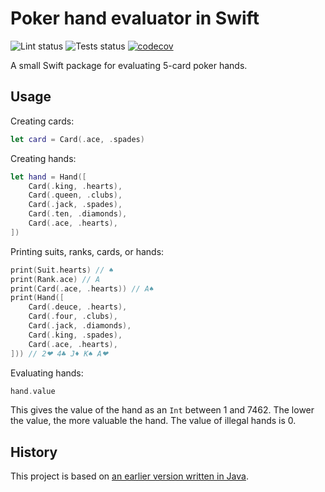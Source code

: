 # Poker hand evaluator in Swift
![Lint status](https://github.com/jmp/poker-hand-evaluator-swift/workflows/lint/badge.svg)
![Tests status](https://github.com/jmp/poker-hand-evaluator-swift/workflows/tests/badge.svg)
[![codecov](https://codecov.io/gh/jmp/poker-hand-evaluator-swift/branch/master/graph/badge.svg?token=P6HAB7OM3L)](https://codecov.io/gh/jmp/poker-hand-evaluator-swift)

A small Swift package for evaluating 5-card poker hands.

## Usage

Creating cards:

```swift
let card = Card(.ace, .spades)
```

Creating hands:

```swift
let hand = Hand([
    Card(.king, .hearts),
    Card(.queen, .clubs),
    Card(.jack, .spades),
    Card(.ten, .diamonds),
    Card(.ace, .hearts),
])
```

Printing suits, ranks, cards, or hands:

```swift
print(Suit.hearts) // ♠
print(Rank.ace) // A
print(Card(.ace, .hearts)) // A♠
print(Hand([
    Card(.deuce, .hearts),
    Card(.four, .clubs),
    Card(.jack, .diamonds),
    Card(.king, .spades),
    Card(.ace, .hearts),
])) // 2❤ 4♣ J♦ K♠ A❤
```

Evaluating hands:

```swift
hand.value
```

This gives the value of the hand as an `Int` between 1 and 7462.
The lower the value, the more valuable the hand.
The value of illegal hands is 0.

## History

This project is based on [an earlier version written in Java](https://github.com/jmp/poker-hand-evaluator).

